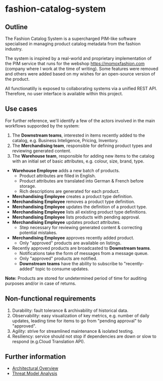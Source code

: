# fashion-catalog-system

## Outline

The Fashion Catalog System is a supercharged PIM-like software specialised in managing product catalog metadata from the fashion industry.

The system is inspired by a real-world and proprietary implementation of the PIM service that runs for the webshop https://momoxfashion.com (company where I work at the time of writing). Some features were removed and others were added based on my wishes for an open-source version of the product.

All functionatilly is exposed to collaborating systems via a unified REST API. Therefore, no user interface is available within this project.

## Use cases

For further reference, we'll identify a few of the actors involved in the main workflows supporded by the system: 

1. The **Downstream teams**, interested in items recently added to the catalog, e.g. Business Inteligence, Pricing, Inventory.
2. The **Merchandising team**, responsible for defining product types and reviewing generated content.
3. The **Warehouse team**, responsible for adding new items to the catalog with an initial set of basic attributes, e.g. colour, size, brand, type.

- **Warehouse Employee** adds a new batch of products.
  - Product attributes are filled in English.
  - Product attributes are translated into German & French before storage.
  - Rich descriptions are generated for each product.
- **Merchandising Employee** creates a product type definition.
- **Merchandising Employee** removes a product type definition.
- **Merchandising Employee** updates the definition of a product type.
- **Merchandising Employee** lists all existing product type definitions.
- **Merchandising Employee** lists products with pending approval.
- **Merchandising Employee** updates product attributes.
  - Step necessary for reviewing generated content & correcting potential mistakes.
- **Merchandising Employee** approves recently added product.
  - Only "approved" products are available on listings.
- Recently approved products are broadcasted to **Downstream teams**.
  - Notifications take the form of messages from a message queue.
  - Only "approved" products are notified.
  - **Downstream teams** have the ability to subscribe to "recently-added" topic to consume updates.

**Note:** Products are stored for undetermined period of time for auditing purposes and/or in case of returns.

## Non-functional requirements

1. Durability: fault tolerance & archivability of historical data.
2. Observability: easy visualization of key metrics, e.g. number of daily updates, leading time for items to go from "pending approval" to "approved".
3. Agility: strive for streamlined maintenance & isolated testing.
4. Resiliency: service should not stop if dependencies are down or slow to respond (e.g.Cloud Translation API).

## Further information

- [Architectural Overview](ARCHITECTURE.md)
- [Threat Model Analysis](THREAT_MODEL_ANALYSIS.md)
